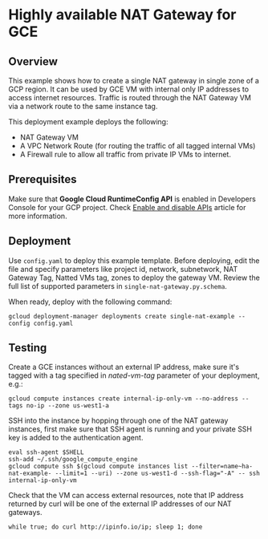 # Highly available NAT Gateway for GCE 

## Overview
This example shows how to create a single NAT gateway in single zone of a GCP region. It can be used by GCE VM with internal only IP addresses to access internet resources. Traffic is routed through the NAT Gateway VM via a network route to the same instance tag.

This deployment example deploys the following:
- NAT Gateway VM
- A VPC Network Route (for routing the traffic of all tagged internal VMs)
- A Firewall rule to allow all traffic from private IP VMs to internet.
  
## Prerequisites
Make sure that **Google Cloud RuntimeConfig API** is enabled in Developers Console for your GCP project. Check [Enable and disable APIs](https://support.google.com/cloud/answer/6158841?hl=en) article for more information.

## Deployment
Use `config.yaml` to deploy this example template. Before deploying,
edit the file and specify parameters like project id, network, subnetwork, NAT Gateway Tag, Natted VMs tag, zones to deploy the gateway VM. Review the full list of supported parameters in `single-nat-gateway.py.schema`. 

When ready, deploy with the following command:

    gcloud deployment-manager deployments create single-nat-example --config config.yaml

## Testing
Create a GCE instances without an external IP address, make sure it's tagged with a tag specified in *nated-vm-tag* parameter of your deployment, e.g.:

    gcloud compute instances create internal-ip-only-vm --no-address --tags no-ip --zone us-west1-a


SSH into the instance by hopping through one of the NAT gateway instances, first make sure that SSH agent is running and your private SSH key is added to the authentication agent.

```
eval ssh-agent $SHELL
ssh-add ~/.ssh/google_compute_engine
gcloud compute ssh $(gcloud compute instances list --filter=name~ha-nat-example- --limit=1 --uri) --zone us-west1-d --ssh-flag="-A" -- ssh  internal-ip-only-vm
```

Check that the VM can access external resources, note that IP address returned by curl will be one of the external IP addresses of our NAT gateways.
 
    while true; do curl http://ipinfo.io/ip; sleep 1; done

